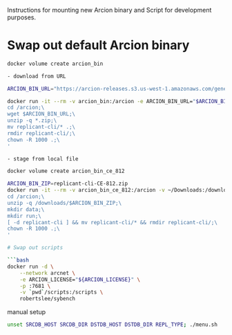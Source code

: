 Instructions for mounting new Arcion binary and Script for development purposes.

# Swap out default Arcion binary

```bash
docker volume create arcion_bin

- download from URL

ARCION_BIN_URL="https://arcion-releases.s3.us-west-1.amazonaws.com/general/replicant/replicant-cli-22.11.30.17.zip"

docker run -it --rm -v arcion_bin:/arcion -e ARCION_BIN_URL="$ARCION_BIN_URL" alpine sh -c '\
cd /arcion;\
wget $ARCION_BIN_URL;\
unzip -q *.zip;\
mv replicant-cli/* .;\
rmdir replicant-cli/;\
chown -R 1000 .;\
'

- stage from local file

docker volume create arcion_bin_ce_812

ARCION_BIN_ZIP=replicant-cli-CE-812.zip
docker run -it --rm -v arcion_bin_ce_812:/arcion -v ~/Downloads:/downloads -e ARCION_BIN_ZIP="$ARCION_BIN_ZIP" alpine sh -c '\
cd /arcion;\
unzip -q /downloads/$ARCION_BIN_ZIP;\
mkdir data;\
mkdir run;\
[ -d replicant-cli ] && mv replicant-cli/* && rmdir replicant-cli/;\
chown -R 1000 .;\
'

# Swap out scripts

```bash
docker run -d \
    --network arcnet \
    -e ARCION_LICENSE="${ARCION_LICENSE}" \
    -p :7681 \
    -v `pwd`/scripts:/scripts \
    robertslee/sybench

```



manual setup

```bash
unset SRCDB_HOST SRCDB_DIR DSTDB_HOST DSTDB_DIR REPL_TYPE; ./menu.sh
```

